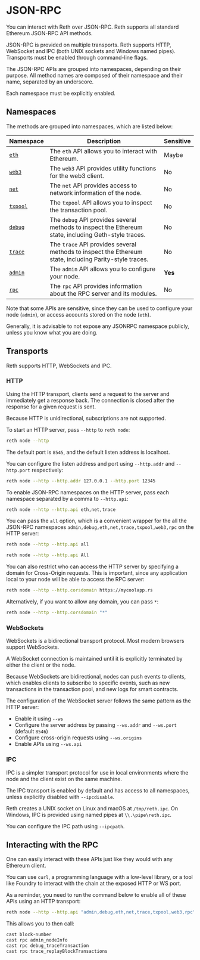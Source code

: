 # JSON-RPC

You can interact with Reth over JSON-RPC. Reth supports all standard Ethereum JSON-RPC API methods.

JSON-RPC is provided on multiple transports. Reth supports HTTP, WebSocket and IPC (both UNIX sockets and Windows named pipes). Transports must be enabled through command-line flags.

The JSON-RPC APIs are grouped into namespaces, depending on their purpose. All method names are composed of their namespace and their name, separated by an underscore.

Each namespace must be explicitly enabled.

## Namespaces

The methods are grouped into namespaces, which are listed below:

| Namespace               | Description                                                                                            | Sensitive |
|-------------------------|--------------------------------------------------------------------------------------------------------|-----------|
| [`eth`](./eth.md)       | The `eth` API allows you to interact with Ethereum.                                                    | Maybe     |
| [`web3`](./web3.md)     | The `web3` API provides utility functions for the web3 client.                                         | No        |
| [`net`](./net.md)       | The `net` API provides access to network information of the node.                                      | No        |
| [`txpool`](./txpool.md) | The `txpool` API allows you to inspect the transaction pool.                                           | No        |
| [`debug`](./debug.md)   | The `debug` API provides several methods to inspect the Ethereum state, including Geth-style traces.   | No        |
| [`trace`](./trace.md)   | The `trace` API provides several methods to inspect the Ethereum state, including Parity-style traces. | No        |
| [`admin`](./admin.md)   | The `admin` API allows you to configure your node.                                                     | **Yes**   |
| [`rpc`](./rpc.md)       | The `rpc` API provides information about the RPC server and its modules.                               | No        |

Note that some APIs are sensitive, since they can be used to configure your node (`admin`), or access accounts stored on the node (`eth`).

Generally, it is advisable to not expose any JSONRPC namespace publicly, unless you know what you are doing.


## Transports

Reth supports HTTP, WebSockets and IPC.

### HTTP

Using the HTTP transport, clients send a request to the server and immediately get a response back. The connection is closed after the response for a given request is sent.

Because HTTP is unidirectional, subscriptions are not supported.

To start an HTTP server, pass `--http` to `reth node`:

```bash
reth node --http
```

The default port is `8545`, and the default listen address is localhost.

You can configure the listen address and port using `--http.addr` and `--http.port` respectively:

```bash
reth node --http --http.addr 127.0.0.1 --http.port 12345
```

To enable JSON-RPC namespaces on the HTTP server, pass each namespace separated by a comma to `--http.api`:

```bash
reth node --http --http.api eth,net,trace
```

You can pass the `all` option, which is a convenient wrapper for the all the JSON-RPC namespaces `admin,debug,eth,net,trace,txpool,web3,rpc` on the HTTP server:

```bash
reth node --http --http.api all
```

```bash
reth node --http --http.api All
```

You can also restrict who can access the HTTP server by specifying a domain for Cross-Origin requests. This is important, since any application local to your node will be able to access the RPC server:

```bash
reth node --http --http.corsdomain https://mycoolapp.rs
```

Alternatively, if you want to allow any domain, you can pass `*`:

```bash
reth node --http --http.corsdomain "*"
```

### WebSockets

WebSockets is a bidirectional transport protocol. Most modern browsers support WebSockets.

A WebSocket connection is maintained until it is explicitly terminated by either the client or the node.

Because WebSockets are bidirectional, nodes can push events to clients, which enables clients to subscribe to specific events, such as new transactions in the transaction pool, and new logs for smart contracts.

The configuration of the WebSocket server follows the same pattern as the HTTP server:

- Enable it using `--ws`
- Configure the server address by passing `--ws.addr` and `--ws.port` (default `8546`)
- Configure cross-origin requests using `--ws.origins`
- Enable APIs using `--ws.api`

### IPC

IPC is a simpler transport protocol for use in local environments where the node and the client exist on the same machine.

The IPC transport is enabled by default and has access to all namespaces, unless explicitly disabled with `--ipcdisable`.

Reth creates a UNIX socket on Linux and macOS at `/tmp/reth.ipc`. On Windows, IPC is provided using named pipes at `\\.\pipe\reth.ipc`.

You can configure the IPC path using `--ipcpath`.

## Interacting with the RPC

One can easily interact with these APIs just like they would with any Ethereum client.

You can use `curl`, a programming language with a low-level library, or a tool like Foundry to interact with the chain at the exposed HTTP or WS port.

As a reminder, you need to run the command below to enable all of these APIs using an HTTP transport:

```bash
reth node --http --http.api "admin,debug,eth,net,trace,txpool,web3,rpc"
```

This allows you to then call:

```bash
cast block-number
cast rpc admin_nodeInfo
cast rpc debug_traceTransaction
cast rpc trace_replayBlockTransactions
```
